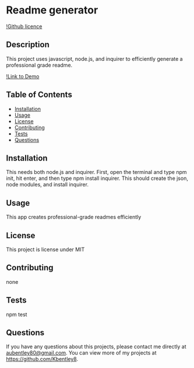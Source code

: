 # Readme generator
  
  [!Github licence](http://img.shields.io/badge/license-MIT-blue.svg)
  
  ## Description 
  This project uses javascript, node.js, and inquirer to efficiently generate a professional grade readme.

  [!Link to Demo](https://drive.google.com/file/d/1cpqH26eTFVUUy79PV7ieTkZsBCKlRQRY/view?usp=sharing)
  ## Table of Contents
  * [Installation](#installation)
  * [Usage](#usage)
  * [License](#license)
  * [Contributing](#contributing)
  * [Tests](#tests)
  * [Questions](#questions)
  
  ## Installation 
  This needs both node.js and inquirer. First, open the terminal and type npm init, hit enter, and then type npm install inquirer. This should create the json, node modules, and install inquirer. 
  ## Usage 
  This app creates professional-grade readmes efficiently
  ## License 
  This project is license under MIT
  ## Contributing 
  none
  ## Tests
  npm test
  ## Questions
  If you have any questions about this projects, please contact me directly at aubentley80@gmail.com. You can view more of my projects at https://github.com/Kbentley8.
